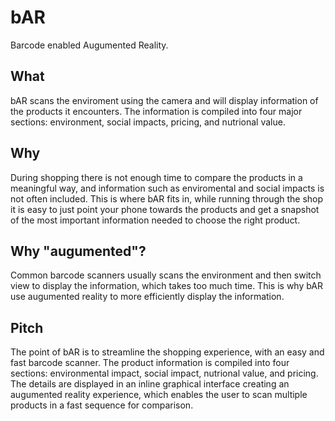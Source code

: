 # bAR
Barcode enabled Augumented Reality.

## What
bAR scans the enviroment using the camera and will display information of the products it encounters. The information is compiled into four major sections: environment, social impacts, pricing, and nutrional value. 

## Why
During shopping there is not enough time to compare the products in a meaningful way, and information such as enviromental and social impacts is not often included. This is where bAR fits in, while running through the shop it is easy to just point your phone towards the products and get a snapshot of the most important information needed to choose the right product. 

## Why "augumented"?
Common barcode scanners usually scans the environment and then switch view to display the information, which takes too much time. This is why bAR use augumented reality to more efficiently display the information. 

## Pitch
The point of bAR is to streamline the shopping experience, with an easy and fast barcode scanner. The product information is compiled into four sections: environmental impact, social impact, nutrional value, and pricing. The details are displayed in an inline graphical interface creating an augumented reality experience, which enables the user to scan multiple products in a fast sequence for comparison. 
